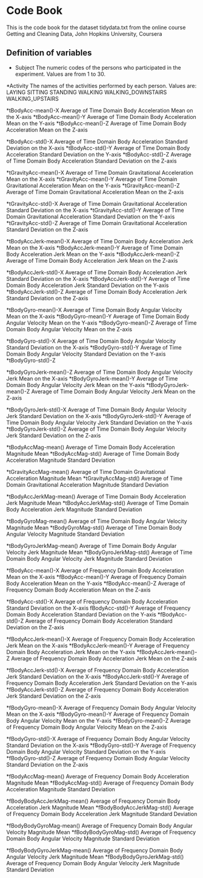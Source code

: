 # Code Book 
This is the code book for the dataset tidydata.txt from the online course Getting and Cleaning Data, John Hopkins University, Coursera

## Definition of variables

* Subject
    The numeric codes of the persons who participated in the experiment.  Values are from 1 to 30.

*Activity
    The names of the activities performed by each person.  Values are:  
	    LAYING
	    SITTING
	    STANDING
	    WALKING
	    WALKING_DOWNSTAIRS
	    WALKING_UPSTAIRS

*tBodyAcc-mean()-X 
    Average of Time Domain Body Acceleration Mean on the X-axis
*tBodyAcc-mean()-Y
    Average of Time Domain Body Acceleration Mean on the Y-axis
*tBodyAcc-mean()-Z
    Average of Time Domain Body Acceleration Mean on the Z-axis

*tBodyAcc-std()-X
    Average of Time Domain Body Acceleration Standard Deviation on the X-axis
*tBodyAcc-std()-Y
    Average of Time Domain Body Acceleration Standard Deviation on the Y-axis
*tBodyAcc-std()-Z
    Average of Time Domain Body Acceleration Standard Deviation on the Z-axis

*tGravityAcc-mean()-X
    Average of Time Domain Gravitational Acceleration Mean on the X-axis
*tGravityAcc-mean()-Y
    Average of Time Domain Gravitational Acceleration Mean on the Y-axis
*tGravityAcc-mean()-Z
    Average of Time Domain Gravitational Acceleration Mean on the Z-axis

*tGravityAcc-std()-X
    Average of Time Domain Gravitational Acceleration Standard Deviation on the X-axis
*tGravityAcc-std()-Y
    Average of Time Domain Gravitational Acceleration Standard Deviation on the Y-axis
*tGravityAcc-std()-Z
    Average of Time Domain Gravitational Acceleration Standard Deviation on the Z-axis

*tBodyAccJerk-mean()-X
    Average of Time Domain Body Acceleration Jerk Mean on the X-axis
*tBodyAccJerk-mean()-Y
    Average of Time Domain Body Acceleration Jerk Mean on the Y-axis
*tBodyAccJerk-mean()-Z
    Average of Time Domain Body Acceleration Jerk Mean on the Z-axis

*tBodyAccJerk-std()-X
    Average of Time Domain Body Acceleration Jerk Standard Deviation on the X-axis
*tBodyAccJerk-std()-Y
    Average of Time Domain Body Acceleration Jerk Standard Deviation on the Y-axis
*tBodyAccJerk-std()-Z
    Average of Time Domain Body Acceleration Jerk Standard Deviation on the Z-axis

*tBodyGyro-mean()-X
    Average of Time Domain Body Angular Velocity Mean on the X-axis
*tBodyGyro-mean()-Y
    Average of Time Domain Body Angular Velocity Mean on the Y-axis
*tBodyGyro-mean()-Z
    Average of Time Domain Body Angular Velocity Mean on the Z-axis

*tBodyGyro-std()-X
    Average of Time Domain Body Angular Velocity Standard Deviation on the X-axis
*tBodyGyro-std()-Y
    Average of Time Domain Body Angular Velocity Standard Deviation on the Y-axis
*tBodyGyro-std()-Z

*tBodyGyroJerk-mean()-Z
    Average of Time Domain Body Angular Velocity Jerk Mean on the X-axis
*tBodyGyroJerk-mean()-Y
    Average of Time Domain Body Angular Velocity Jerk Mean on the Y-axis
*tBodyGyroJerk-mean()-Z
    Average of Time Domain Body Angular Velocity Jerk Mean on the Z-axis

*tBodyGyroJerk-std()-X
    Average of Time Domain Body Angular Velocity Jerk Standard Deviation on the X-axis
*tBodyGyroJerk-std()-Y
    Average of Time Domain Body Angular Velocity Jerk Standard Deviation on the Y-axis
*tBodyGyroJerk-std()-Z
    Average of Time Domain Body Angular Velocity Jerk Standard Deviation on the Z-axis

*tBodyAccMag-mean()
    Average of Time Domain Body Acceleration Magnitude Mean 
*tBodyAccMag-std()
    Average of Time Domain Body Acceleration Magnitude Standard Deviation 

*tGravityAccMag-mean()
    Average of Time Domain Gravitational Acceleration Magnitude Mean 
*tGravityAccMag-std()
    Average of Time Domain Gravitational Acceleration Magnitude Standard Deviation 

*tBodyAccJerkMag-mean()
    Average of Time Domain Body Acceleration Jerk Magnitude Mean 
*tBodyAccJerkMag-std()
    Average of Time Domain Body Acceleration Jerk Magnitude Standard Deviation 

*tBodyGyroMag-mean()
    Average of Time Domain Body Angular Velocity Magnitude Mean 
*tBodyGyroMag-std()
    Average of Time Domain Body Angular Velocity Magnitude Standard Deviation 

*tBodyGyroJerkMag-mean()
    Average of Time Domain Body Angular Velocity Jerk Magnitude Mean 
*tBodyGyroJerkMag-std()
    Average of Time Domain Body Angular Velocity Jerk Magnitude Standard Deviation 

*fBodyAcc-mean()-X
    Average of Frequency Domain Body Acceleration Mean on the X-axis
*fBodyAcc-mean()-Y
    Average of Frequency Domain Body Acceleration Mean on the Y-axis
*fBodyAcc-mean()-Z
    Average of Frequency Domain Body Acceleration Mean on the Z-axis

*fBodyAcc-std()-X
    Average of Frequency Domain Body Acceleration Standard Deviation on the X-axis
fBodyAcc-std()-Y
    Average of Frequency Domain Body Acceleration Standard Deviation on the Y-axis
*fBodyAcc-std()-Z
    Average of Frequency Domain Body Acceleration Standard Deviation on the Z-axis

*fBodyAccJerk-mean()-X
    Average of Frequency Domain Body Acceleration Jerk Mean on the X-axis
*fBodyAccJerk-mean()-Y
    Average of Frequency Domain Body Acceleration Jerk Mean on the Y-axis
*fBodyAccJerk-mean()-Z
    Average of Frequency Domain Body Acceleration Jerk Mean on the Z-axis

*fBodyAccJerk-std()-X
    Average of Frequency Domain Body Acceleration Jerk Standard Deviation on the X-axis
*fBodyAccJerk-std()-Y
    Average of Frequency Domain Body Acceleration Jerk Standard Deviation on the Y-axis
*fBodyAccJerk-std()-Z
    Average of Frequency Domain Body Acceleration Jerk Standard Deviation on the Z-axis

*fBodyGyro-mean()-X
    Average of Frequency Domain Body Angular Velocity Mean on the X-axis
*fBodyGyro-mean()-Y
    Average of Frequency Domain Body Angular Velocity Mean on the Y-axis
*fBodyGyro-mean()-Z
    Average of Frequency Domain Body Angular Velocity Mean on the Z-axis

*fBodyGyro-std()-X
    Average of Frequency Domain Body Angular Velocity Standard Deviation on the X-axis
*fBodyGyro-std()-Y
    Average of Frequency Domain Body Angular Velocity Standard Deviation on the Y-axis
*fBodyGyro-std()-Z
    Average of Frequency Domain Body Angular Velocity Standard Deviation on the Z-axis

*fBodyAccMag-mean()
    Average of Frequency Domain Body Acceleration Magnitude Mean 
*fBodyAccMag-std()
    Average of Frequency Domain Body Acceleration Magnitude Standard Deviation 

*fBodyBodyAccJerkMag-mean()
    Average of Frequency Domain Body Acceleration Jerk Magnitude Mean 
*fBodyBodyAccJerkMag-std()
    Average of Frequency Domain Body Acceleration Jerk Magnitude Standard Deviation 

*fBodyBodyGyroMag-mean()
    Average of Frequency Domain Body Angular Velocity Magnitude Mean 
*fBodyBodyGyroMag-std()
    Average of Frequency Domain Body Angular Velocity Magnitude Standard Deviation 

*fBodyBodyGyroJerkMag-mean()
    Average of Frequency Domain Body Angular Velocity Jerk Magnitude Mean 
*fBodyBodyGyroJerkMag-std()
    Average of Frequency Domain Body Angular Velocity Jerk Magnitude Standard Deviation 

